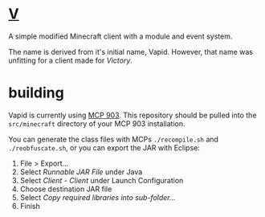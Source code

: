 [V](http://vclient.org)
=====

A simple modified Minecraft client with a module and event system.

The name is derived from it's initial name, Vapid. However, that name was unfitting for a client made for _Victory_.

building
=======

Vapid is currently using [MCP 903](http://vclient.org/mcp/903.zip). This repository should be pulled into the `src/minecraft` directory of your MCP 903 installation. 

You can generate the class files with MCPs `./recompile.sh` and `./reobfuscate.sh`, or you can export the JAR with Eclipse:

1. File > Export...
2. Select _Runnable JAR File_ under Java
3. Select _Client - Client_ under Launch Configuration
4. Choose destination JAR file
5. Select _Copy required libraries into sub-folder..._
6. Finish

